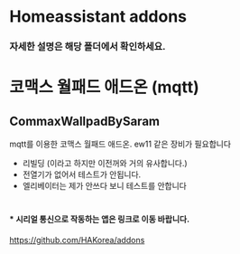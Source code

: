Homeassistant addons
====================
### 자세한 설명은 해당 폴더에서 확인하세요.

# 코맥스 월패드 애드온 (mqtt)
## CommaxWallpadBySaram
mqtt를 이용한 코맥스 월패드 애드온. ew11 같은 장비가 필요합니다
- 리빌딩 (이라고 하지만 이전꺼와 거의 유사합니다.)
- 전열기가 없어서 테스트가 안됩니다.
- 엘리베이터는 제가 안쓰다 보니 테스트를 안합니다


#
#### * 시리얼 통신으로 작동하는 앱은 링크로 이동 바랍니다.
https://github.com/HAKorea/addons
